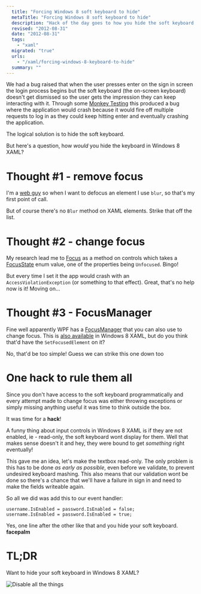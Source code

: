 ```yaml
---
  title: "Forcing Windows 8 soft keyboard to hide"
  metaTitle: "Forcing Windows 8 soft keyboard to hide"
  description: "Hack of the day goes to how you hide the soft keyboard on a Windows 8 application"
  revised: "2012-08-31"
  date: "2012-08-31"
  tags: 
    - "xaml"
  migrated: "true"
  urls: 
    - "/xaml/forcing-windows-8-keyboard-to-hide"
  summary: ""
---
```

We had a bug raised that when the user presses enter on the sign in screen the login process begins but the soft keyboard (the on-screen keyboard) doesn't get dismissed so the user gets the impression they can keep interacting with it. Through some [Monkey Testing][1] this produced a bug where the application would crash because it would fire off multiple requests to log in as they could keep hitting enter and eventually crashing the application.

The logical solution is to hide the soft keyboard.

But here's a question, how *would* you hide the keyboard in Windows 8 XAML?

# Thought #1 - remove focus

I'm a [web guy][2] so when I want to defocus an element I use `blur`, so that's my first point of call.

But of course there's no `Blur` method on XAML elements. Strike that off the list.

# Thought #2 - change focus

My research lead me to [Focus][3] as a method on controls which takes a [FocusState][4] enum value, one of the properties being `Unfocused`. Bingo!

But every time I set it the app would crash with an `AccessViolationException` (or something to that effect). Great, that's no help now is it! Moving on...

# Thought #3 - FocusManager

Fine well apparently WPF has a [FocusManager][5] that you can also use to change focus. This is [also available][6] in Windows 8 XAML, but do you think that'd have the `SetFocusedElement` on it?

No, that'd be too simple! Guess we can strike this one down too

# One hack to rule them all

Since you don't have access to the soft keyboard programmatically and every attempt made to change focus was either throwing exceptions or simply missing anything useful it was time to think outside the box.

It was time for a **hack**!

A funny thing about input controls in Windows 8 XAML is if they are not enabled, ie - read-only, the soft keyboard wont display for them. Well that makes sense doesn't it and hey, they were bound to get *something* right eventually!

This gave me an idea, let's make the textbox read-only. The only problem is this has to be done *as early as possible*, even before we validate, to prevent undesired keyboard mashing. This also means that our validation wont be done so there's a chance that we'll have a failure in sign in and need to make the fields writeable again.

So all we did was add this to our event handler:

    username.IsEnabled = password.IsEnabled = false;
    username.IsEnabled = password.IsEnabled = true;

Yes, one line after the other like that and you hide your soft keyboard. **facepalm**

# TL;DR

Want to hide your soft keyboard in Windows 8 XAML?

![Disable all the things][7]


  [1]: http://en.wikipedia.org/wiki/Monkey_test
  [2]: https://www.aaron-powell.com/xaml/xaml-by-a-web-guy
  [3]: http://msdn.microsoft.com/en-us/library/windows/apps/hh702161.aspx
  [4]: http://msdn.microsoft.com/en-us/library/windows/apps/windows.ui.xaml.focusstate.aspx
  [5]: http://msdn.microsoft.com/en-us/library/system.windows.input.focusmanager.aspx
  [6]: http://msdn.microsoft.com/en-us/library/windows/apps/windows.ui.xaml.input.focusmanager.aspx
  [7]: https://www.aaron-powell.com/get/memes/disable-all-the-things.jpg